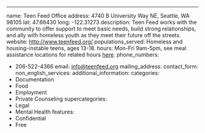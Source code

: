 ---
name: Teen Feed Office
address: 4740 B University Way NE, Seattle, WA 98105
lat: 47.66430
long: -122.31273
description: Teen Feed works with the community to offer support to meet basic needs, build strong relationships, and ally with homeless youth as they meet their future off the streets.
website: http://www.teenfeed.org/
populations_served: Homeless and housing-instable teens, ages 13-18.
hours: Mon-Fri 9am-5pm, see meal assistance locations for related hours [here](https://tf008v2.storage.googleapis.com/Program-Times-Locations-8-2015.pdf).
phone_numbers:
  - 206-522-4366
email: info@teenfeed.org
mailing_address:
contact_form:
non_english_services: 
additional_information: 
categories:
  - Documentation
  - Food
  - Employment
  - Private Counseling
supercategories:
  - Legal
  - Mental Health
features:
  - Confidential
  - Free
  